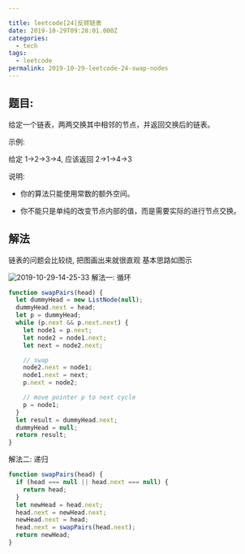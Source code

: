 ```yaml
---

title: leetcode[24]反转链表
date: 2019-10-29T09:28:01.000Z
categories:
  - tech
tags: 
  - leetcode
permalink: 2019-10-29-leetcode-24-swap-nodes
---
```


## 题目:

给定一个链表，两两交换其中相邻的节点，并返回交换后的链表。

示例:

给定 1->2->3->4, 应该返回 2->1->4->3

说明:

- 你的算法只能使用常数的额外空间。

- 你不能只是单纯的改变节点内部的值，而是需要实际的进行节点交换。

## 解法

链表的问题会比较绕, 把图画出来就很直观 基本思路如图示

![2019-10-29-14-25-33](http://blog.chenxiaoyao.cn/image/2019/10/2019-10-29-14-25-33.png)
解法一: 循环

```js
function swapPairs(head) {
  let dummyHead = new ListNode(null);
  dummyHead.next = head;
  let p = dummyHead;
  while (p.next && p.next.next) {
    let node1 = p.next;
    let node2 = node1.next;
    let next = node2.next;

    // swap
    node2.next = node1;
    node1.next = next;
    p.next = node2;

    // move pointer p to next cycle
    p = node1;
  }
  let result = dummyHead.next;
  dummyHead = null;
  return result;
}
```

解法二: 递归

```js
function swapPairs(head) {
  if (head === null || head.next === null) {
    return head;
  }
  let newHead = head.next;
  head.next = newHead.next;
  newHead.next = head;
  head.next = swapPairs(head.next);
  return newHead;
}
```
